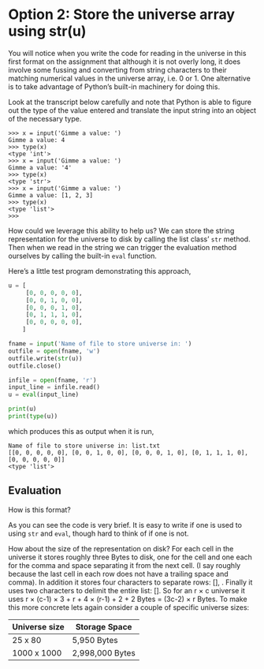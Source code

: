 # Option 2: Store the universe array using str(u)

You will notice when you write the code for reading in the universe in
this first format on the assignment that although it is not overly long,
it does involve some fussing and converting from string characters to
their matching numerical values in the universe array, i.e. 0 or 1. One
alternative is to take advantage of Python’s built-in machinery for
doing this.

Look at the transcript below carefully and note that Python is able to 
figure out the type of the value entered and translate the input string 
into an object of the necessary type.

    >>> x = input('Gimme a value: ')
    Gimme a value: 4
    >>> type(x)
    <type 'int'>
    >>> x = input('Gimme a value: ')
    Gimme a value: '4'
    >>> type(x)
    <type 'str'>
    >>> x = input('Gimme a value: ')
    Gimme a value: [1, 2, 3]
    >>> type(x)
    <type 'list'>
    >>> 

How could we leverage this ability to help us? We can store the string
representation for the universe to disk by calling the list class’
`str` method. Then when we read in the string we can trigger the
evaluation method ourselves by calling the built-in `eval` function.

Here’s a little test program demonstrating this approach,

``` python
u = [ 
     [0, 0, 0, 0, 0],
     [0, 0, 1, 0, 0],
     [0, 0, 0, 1, 0],
     [0, 1, 1, 1, 0],
     [0, 0, 0, 0, 0],
    ]

fname = input('Name of file to store universe in: ')
outfile = open(fname, 'w')
outfile.write(str(u))
outfile.close()

infile = open(fname, 'r')
input_line = infile.read()
u = eval(input_line)

print(u)
print(type(u))
```

which produces this as output when it is run,

    Name of file to store universe in: list.txt
    [[0, 0, 0, 0, 0], [0, 0, 1, 0, 0], [0, 0, 0, 1, 0], [0, 1, 1, 1, 0], [0, 0, 0, 0, 0]]
    <type 'list'>

## Evaluation

How is this format?

As you can see the code is very brief. It is easy to write if one is
used to using `str` and `eval`, though hard to think of if one is not.

How about the size of the representation on disk? For each cell in the
universe it stores roughly three Bytes to disk, one for the cell and one
each for the comma and space separating it from the next cell. (I say
roughly because the last cell in each row does not have a trailing space
and comma). In addition it stores four characters to separate rows:
[], . Finally it uses two characters to delimit the entire list: [].
So for an r × c universe it uses r × (c-1) × 3 + r + 4 × (r-1) + 2 + 2
Bytes = (3c-2) × r Bytes. To make this more concrete lets again consider
a couple of specific universe sizes:

| Universe size | Storage Space   |
|---------------|-----------------|
| 25 x 80       | 5,950 Bytes     |
| 1000 x 1000   | 2,998,000 Bytes |
